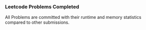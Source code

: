 ### Leetcode Problems Completed ###
All Problems are committed with their runtime and memory statistics compared to other submissions.

